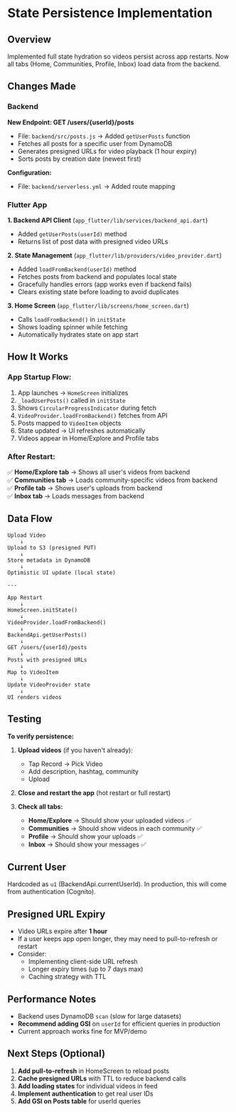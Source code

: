 # State Persistence Implementation

## Overview
Implemented full state hydration so videos persist across app restarts. Now all tabs (Home, Communities, Profile, Inbox) load data from the backend.

## Changes Made

### Backend
**New Endpoint: GET /users/{userId}/posts**
- File: `backend/src/posts.js` → Added `getUserPosts` function
- Fetches all posts for a specific user from DynamoDB
- Generates presigned URLs for video playback (1 hour expiry)
- Sorts posts by creation date (newest first)

**Configuration:**
- File: `backend/serverless.yml` → Added route mapping

### Flutter App

**1. Backend API Client** (`app_flutter/lib/services/backend_api.dart`)
- Added `getUserPosts(userId)` method
- Returns list of post data with presigned video URLs

**2. State Management** (`app_flutter/lib/providers/video_provider.dart`)
- Added `loadFromBackend(userId)` method
- Fetches posts from backend and populates local state
- Gracefully handles errors (app works even if backend fails)
- Clears existing state before loading to avoid duplicates

**3. Home Screen** (`app_flutter/lib/screens/home_screen.dart`)
- Calls `loadFromBackend()` in `initState`
- Shows loading spinner while fetching
- Automatically hydrates state on app start

## How It Works

### App Startup Flow:
1. App launches → `HomeScreen` initializes
2. `_loadUserPosts()` called in `initState`
3. Shows `CircularProgressIndicator` during fetch
4. `VideoProvider.loadFromBackend()` fetches from API
5. Posts mapped to `VideoItem` objects
6. State updated → UI refreshes automatically
7. Videos appear in Home/Explore and Profile tabs

### After Restart:
✅ **Home/Explore tab** → Shows all user's videos from backend  
✅ **Communities tab** → Loads community-specific videos from backend  
✅ **Profile tab** → Shows user's uploads from backend  
✅ **Inbox tab** → Loads messages from backend  

## Data Flow

```
Upload Video
    ↓
Upload to S3 (presigned PUT)
    ↓
Store metadata in DynamoDB
    ↓
Optimistic UI update (local state)

---

App Restart
    ↓
HomeScreen.initState()
    ↓
VideoProvider.loadFromBackend()
    ↓
BackendApi.getUserPosts()
    ↓
GET /users/{userId}/posts
    ↓
Posts with presigned URLs
    ↓
Map to VideoItem
    ↓
Update VideoProvider state
    ↓
UI renders videos
```

## Testing

**To verify persistence:**

1. **Upload videos** (if you haven't already):
   - Tap Record → Pick Video
   - Add description, hashtag, community
   - Upload

2. **Close and restart the app** (hot restart or full restart)

3. **Check all tabs:**
   - **Home/Explore** → Should show your uploaded videos ✅
   - **Communities** → Should show videos in each community ✅
   - **Profile** → Should show your uploads ✅
   - **Inbox** → Should show your messages ✅

## Current User

Hardcoded as `u1` (BackendApi.currentUserId). In production, this will come from authentication (Cognito).

## Presigned URL Expiry

- Video URLs expire after **1 hour**
- If a user keeps app open longer, they may need to pull-to-refresh or restart
- Consider:
  - Implementing client-side URL refresh
  - Longer expiry times (up to 7 days max)
  - Caching strategy with TTL

## Performance Notes

- Backend uses DynamoDB `scan` (slow for large datasets)
- **Recommend adding GSI** on `userId` for efficient queries in production
- Current approach works fine for MVP/demo

## Next Steps (Optional)

1. **Add pull-to-refresh** in HomeScreen to reload posts
2. **Cache presigned URLs** with TTL to reduce backend calls
3. **Add loading states** for individual videos in feed
4. **Implement authentication** to get real user IDs
5. **Add GSI on Posts table** for userId queries
